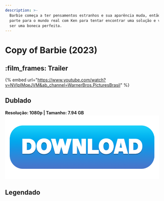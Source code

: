 ```yaml
---
description: >-
  Barbie começa a ter pensamentos estranhos e sua aparência muda, então ela
  parte para o mundo real com Ken para tentar encontrar uma solução e voltar a
  ser uma boneca perfeita.
---
```


# Copy of Barbie (2023)

## :film\_frames: Trailer

{% embed url="https://www.youtube.com/watch?v=NVIpIMqeJVM&ab_channel=WarnerBros.PicturesBrasil" %}

## Dublado

#### Resolução: 1080p | Tamanho: 7.94 GB [<img src="../.gitbook/assets/DOWNLOAD button.png" alt="" data-size="line">](https://magnet/?xt=urn:btih:VWAS5AYFIMSOXXE62JLARCNBURLRXNH5\&dn=Barbie%202023%20WEB-DL%201080p%20x264%20FULLHD%20DUAL%205.1%20-%20REPACK\&tr=udp%3A%2F%2Ftracker.openbittorrent.com%3A80%2Fannounce)

## Legendado
